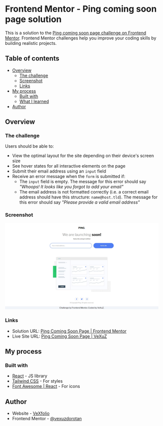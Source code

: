 # Frontend Mentor - Ping coming soon page solution

This is a solution to the [Ping coming soon page challenge on Frontend Mentor](https://www.frontendmentor.io/challenges/ping-single-column-coming-soon-page-5cadd051fec04111f7b848da). Frontend Mentor challenges help you improve your coding skills by building realistic projects.

## Table of contents

- [Overview](#overview)
  - [The challenge](#the-challenge)
  - [Screenshot](#screenshot)
  - [Links](#links)
- [My process](#my-process)
  - [Built with](#built-with)
  - [What I learned](#what-i-learned)
- [Author](#author)

## Overview

### The challenge

Users should be able to:

- View the optimal layout for the site depending on their device's screen size
- See hover states for all interactive elements on the page
- Submit their email address using an `input` field
- Receive an error message when the `form` is submitted if:
  - The `input` field is empty. The message for this error should say _"Whoops! It looks like you forgot to add your email"_
  - The email address is not formatted correctly (i.e. a correct email address should have this structure: `name@host.tld`). The message for this error should say _"Please provide a valid email address"_

### Screenshot

![](./screenshot.jpg)

### Links

- Solution URL: [Ping Coming Soon Page | Frontend Mentor](https://www.frontendmentor.io/solutions/ping-coming-soon-page-using-react-and-tailwind-css-RRlpufK149)
- Live Site URL: [Ping Coming Soon Page | VeXuZ](https://vexuzdorotan.github.io/frontendmentor-ping-coming-soon-page__react-tailwind/)

## My process

### Built with

- [React](https://reactjs.org/) - JS library
- [Tailwind CSS](https://tailwindcss.com/) - For styles
- [Font Awesome | React](https://fontawesome.com/v5/docs/web/use-with/react) - For icons

## Author

- Website - [VeXfolio](https://vexuzdorotan.pythonanywhere.com/)
- Frontend Mentor - [@vexuzdorotan](https://www.frontendmentor.io/profile/vexuzdorotan)
